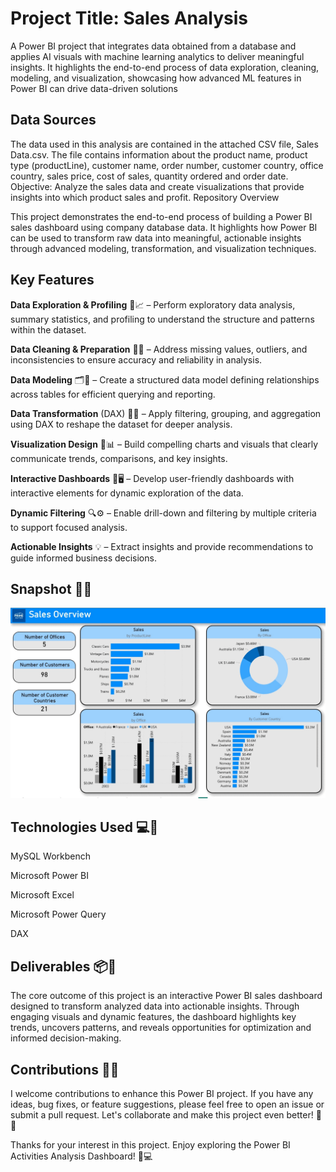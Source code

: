 # Project Title: Sales Analysis
A Power BI project that integrates data obtained from a database and applies AI visuals with machine learning analytics to deliver meaningful insights. It highlights the end-to-end process of data exploration, cleaning, modeling, and visualization, showcasing how advanced ML features in Power BI can drive data-driven solutions
## Data Sources
The data used in this analysis are contained in the attached CSV file, Sales Data.csv. The file contains information about the product name, product type (productLine), customer name, order number, customer country, office country, sales price, cost of sales, quantity ordered and order date.
Objective: Analyze the sales data and create visualizations that provide insights into which product sales and profit.
Repository Overview

This project demonstrates the end-to-end process of building a Power BI sales dashboard using company database data. It highlights how Power BI can be used to transform raw data into meaningful, actionable insights through advanced modeling, transformation, and visualization techniques.

## Key Features

**Data Exploration & Profiling** 🔎📈 – Perform exploratory data analysis, summary statistics, and profiling to understand the structure and patterns within the dataset.

**Data Cleaning & Preparation** 🧹🔧 – Address missing values, outliers, and inconsistencies to ensure accuracy and reliability in analysis.

**Data Modeling** 🗂️🔗 – Create a structured data model defining relationships across tables for efficient querying and reporting.

**Data Transformation** (DAX) 🔄🔀 – Apply filtering, grouping, and aggregation using DAX to reshape the dataset for deeper analysis.

**Visualization Design** 🎨📊 – Build compelling charts and visuals that clearly communicate trends, comparisons, and key insights.

**Interactive Dashboards** 📲🖥️ – Develop user-friendly dashboards with interactive elements for dynamic exploration of the data.

**Dynamic Filtering** 🔍⚙️ – Enable drill-down and filtering by multiple criteria to support focused analysis.

**Actionable Insights** 💡 – Extract insights and provide recommendations to guide informed business decisions.

## Snapshot 📸📸
![Power BI](https://github.com/HODMartins/Power-Bi-Dashboard/blob/561c8144b7a1f2c3282f91fd8d0e92ddb0eb88d1/images.gif)

## Technologies Used 💻🔧
MySQL Workbench

Microsoft Power BI

Microsoft Excel

Microsoft Power Query

DAX

## Deliverables 📦🎁 
The core outcome of this project is an interactive Power BI sales dashboard designed to transform analyzed data into actionable insights. Through engaging visuals and dynamic features, the dashboard highlights key trends, uncovers patterns, and reveals opportunities for optimization and informed decision-making.


## Contributions 🤝🌟
I welcome contributions to enhance this Power BI project. If you have any ideas, bug fixes, or feature suggestions, please feel free to open an issue or submit a pull request. Let's collaborate and make this project even better! 🚀🎉

Thanks for your interest in this project. Enjoy exploring the Power BI Activities Analysis Dashboard! 💖💻

